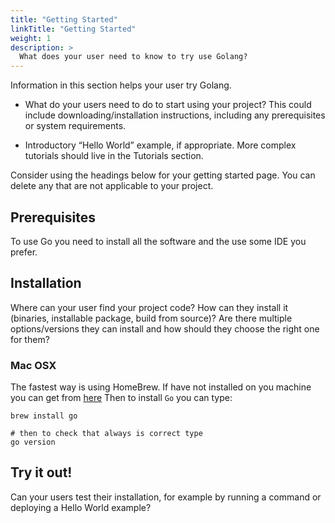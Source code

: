 ```yaml
---
title: "Getting Started"
linkTitle: "Getting Started"
weight: 1
description: >
  What does your user need to know to try use Golang?
---
```



Information in this section helps your user try Golang.

* What do your users need to do to start using your project? This could include downloading/installation instructions, including any prerequisites or system requirements.

* Introductory “Hello World” example, if appropriate. More complex tutorials should live in the Tutorials section.

Consider using the headings below for your getting started page. You can delete any that are not applicable to your project.

## Prerequisites

To use Go you need to install all the software and the use some IDE you prefer.

## Installation

Where can your user find your project code? How can they install it (binaries, installable package, build from source)? Are there multiple options/versions they can install and how should they choose the right one for them?

### Mac OSX

The fastest way is using HomeBrew. If have not installed on you machine you can get from [here](https://brew.sh/index_it)
Then to install `Go` you can type:

```
brew install go

# then to check that always is correct type
go version
```

## Try it out!

Can your users test their installation, for example by running a command or deploying a Hello World example?

